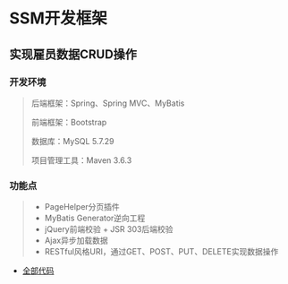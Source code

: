 # SSM开发框架

## 实现雇员数据CRUD操作

### 开发环境

> 后端框架：Spring、Spring MVC、MyBatis
>
> 前端框架：Bootstrap
>
> 数据库：MySQL 5.7.29
>
> 项目管理工具：Maven 3.6.3

### 功能点

> - PageHelper分页插件
> - MyBatis Generator逆向工程
> - jQuery前端校验 + JSR 303后端校验
> - Ajax异步加载数据
> - RESTful风格URI，通过GET、POST、PUT、DELETE实现数据操作

- [全部代码](https://github.com/MouseZhang/Java-Development-Framework/tree/master/SSM%E5%BC%80%E5%8F%91%E6%A1%86%E6%9E%B6/SSMProject)

